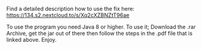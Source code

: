 Find a detailed description how to use the fix here: https://134.s2.nextcloud.to/s/Xq2cXZBNZtT96ae

To use the program you need Java 8 or higher.
To use it; Download the .rar Archive, get the jar out of there then follow the steps in
 the .pdf file that is linked above. Enjoy.
